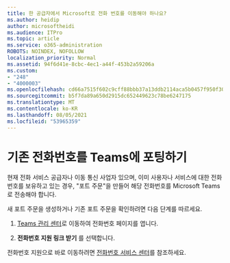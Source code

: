 ```yaml
---
title: 한 공급자에서 Microsoft로 전화 번호를 이동해야 하나요?
ms.author: heidip
author: microsoftheidi
ms.audience: ITPro
ms.topic: article
ms.service: o365-administration
ROBOTS: NOINDEX, NOFOLLOW
localization_priority: Normal
ms.assetid: 94f6d41e-8cbc-4ec1-a44f-453b2a59206a
ms.custom:
- "248"
- "4000003"
ms.openlocfilehash: cd66a7515f602c9cff88bbb37a13ddb2114aca5b0457f950f3001e51869f59bb
ms.sourcegitcommit: b5f7da89a650d2915dc652449623c78be6247175
ms.translationtype: MT
ms.contentlocale: ko-KR
ms.lasthandoff: 08/05/2021
ms.locfileid: "53965359"
---
```

# <a name="port-existing-numbers-to-teams"></a>기존 전화번호를 Teams에 포팅하기

현재 전화 서비스 공급자나 이동 통신 사업자 있으며, 이미 사용자나 서비스에 대한 전화번호를 보유하고 있는 경우, "포트 주문"을 만들어 해당 전화번호를 Microsoft Teams로 전송해야 합니다.  

새 포트 주문을 생성하거나 기존 포트 주문을 확인하려면 다음 단계를 따르세요. 

1. [Teams 관리 센터](https://admin.teams.microsoft.com/phone-numbers)로 이동하여 전화번호 페이지를 엽니다. 

1. **전화번호 지원 링크 받기** 를 선택합니다. 

전화번호 지원으로 바로 이동하려면 [전화번호 서비스 센터](https://pstnsd.powerappsportals.com/)를 참조하세요.  